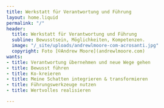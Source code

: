 ```yaml
---
title: Werkstatt für Verantwortung und Führung
layout: home.liquid
permalink: "/"
header:
  title: Werkstatt für Verantwortung und Führung
  subline: Bewusstsein, Möglichkeiten, Kompetenzen.
  image: "/_site/uploads/andrewlmoore-com-acrosanti.jpg"
  copyright: Foto [©Andrew Moore](andrewlmoore.com)
wants:
- title: Verantwortung übernehmen und neue Wege gehen
- title: Bewusst führen
- title: Ko-kreieren
- title: Meine Schatten integrieren & transformieren
- title: Führungswerkzeuge nutzen
- title: Wertvolles realisieren

---
```

